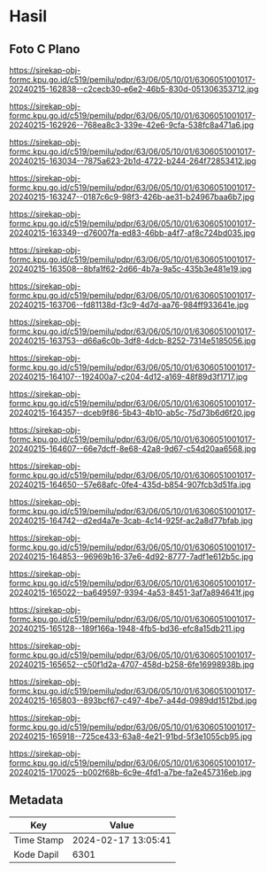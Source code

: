 # Hasil

## Foto C Plano

https://sirekap-obj-formc.kpu.go.id/c519/pemilu/pdpr/63/06/05/10/01/6306051001017-20240215-162838--c2cecb30-e6e2-46b5-830d-051306353712.jpg

https://sirekap-obj-formc.kpu.go.id/c519/pemilu/pdpr/63/06/05/10/01/6306051001017-20240215-162926--768ea8c3-339e-42e6-9cfa-538fc8a471a6.jpg

https://sirekap-obj-formc.kpu.go.id/c519/pemilu/pdpr/63/06/05/10/01/6306051001017-20240215-163034--7875a623-2b1d-4722-b244-264f72853412.jpg

https://sirekap-obj-formc.kpu.go.id/c519/pemilu/pdpr/63/06/05/10/01/6306051001017-20240215-163247--0187c6c9-98f3-426b-ae31-b24967baa6b7.jpg

https://sirekap-obj-formc.kpu.go.id/c519/pemilu/pdpr/63/06/05/10/01/6306051001017-20240215-163349--d76007fa-ed83-46bb-a4f7-af8c724bd035.jpg

https://sirekap-obj-formc.kpu.go.id/c519/pemilu/pdpr/63/06/05/10/01/6306051001017-20240215-163508--8bfa1f62-2d66-4b7a-9a5c-435b3e481e19.jpg

https://sirekap-obj-formc.kpu.go.id/c519/pemilu/pdpr/63/06/05/10/01/6306051001017-20240215-163706--fd81138d-f3c9-4d7d-aa76-984ff933641e.jpg

https://sirekap-obj-formc.kpu.go.id/c519/pemilu/pdpr/63/06/05/10/01/6306051001017-20240215-163753--d66a6c0b-3df8-4dcb-8252-7314e5185056.jpg

https://sirekap-obj-formc.kpu.go.id/c519/pemilu/pdpr/63/06/05/10/01/6306051001017-20240215-164107--192400a7-c204-4d12-a169-48f89d3f1717.jpg

https://sirekap-obj-formc.kpu.go.id/c519/pemilu/pdpr/63/06/05/10/01/6306051001017-20240215-164357--dceb9f86-5b43-4b10-ab5c-75d73b6d6f20.jpg

https://sirekap-obj-formc.kpu.go.id/c519/pemilu/pdpr/63/06/05/10/01/6306051001017-20240215-164607--66e7dcff-8e68-42a8-9d67-c54d20aa6568.jpg

https://sirekap-obj-formc.kpu.go.id/c519/pemilu/pdpr/63/06/05/10/01/6306051001017-20240215-164650--57e68afc-0fe4-435d-b854-907fcb3d51fa.jpg

https://sirekap-obj-formc.kpu.go.id/c519/pemilu/pdpr/63/06/05/10/01/6306051001017-20240215-164742--d2ed4a7e-3cab-4c14-925f-ac2a8d77bfab.jpg

https://sirekap-obj-formc.kpu.go.id/c519/pemilu/pdpr/63/06/05/10/01/6306051001017-20240215-164853--96969b16-37e6-4d92-8777-7adf1e612b5c.jpg

https://sirekap-obj-formc.kpu.go.id/c519/pemilu/pdpr/63/06/05/10/01/6306051001017-20240215-165022--ba649597-9394-4a53-8451-3af7a894641f.jpg

https://sirekap-obj-formc.kpu.go.id/c519/pemilu/pdpr/63/06/05/10/01/6306051001017-20240215-165128--189f166a-1948-4fb5-bd36-efc8a15db211.jpg

https://sirekap-obj-formc.kpu.go.id/c519/pemilu/pdpr/63/06/05/10/01/6306051001017-20240215-165652--c50f1d2a-4707-458d-b258-6fe16998938b.jpg

https://sirekap-obj-formc.kpu.go.id/c519/pemilu/pdpr/63/06/05/10/01/6306051001017-20240215-165803--893bcf67-c497-4be7-a44d-0989dd1512bd.jpg

https://sirekap-obj-formc.kpu.go.id/c519/pemilu/pdpr/63/06/05/10/01/6306051001017-20240215-165918--725ce433-63a8-4e21-91bd-5f3e1055cb95.jpg

https://sirekap-obj-formc.kpu.go.id/c519/pemilu/pdpr/63/06/05/10/01/6306051001017-20240215-170025--b002f68b-6c9e-4fd1-a7be-fa2e457316eb.jpg


## Metadata

| Key        | Value               |
| ---------- | ------------------- |
| Time Stamp | 2024-02-17 13:05:41 |
| Kode Dapil | 6301                |



